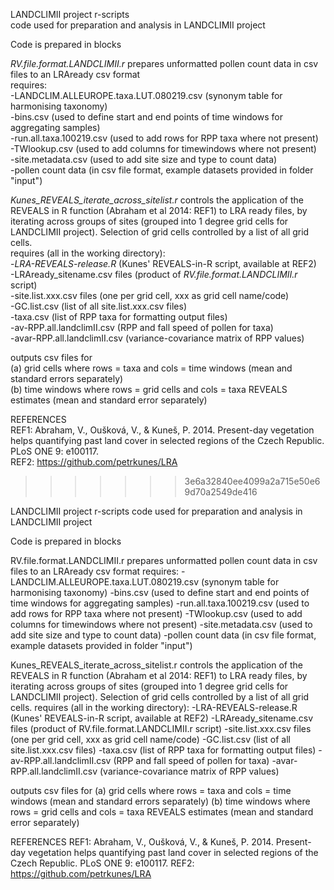 LANDCLIMII project r-scripts  
code used for preparation and analysis in LANDCLIMII project  
  
Code is prepared in blocks  
  
*RV.file.format.LANDCLIMII.r* prepares unformatted pollen count data in csv files to an LRAready csv format  
requires:  
-LANDCLIM.ALLEUROPE.taxa.LUT.080219.csv (synonym table for harmonising taxonomy)  
-bins.csv (used to define start and end points of time windows for aggregating samples)  
-run.all.taxa.100219.csv (used to add rows for RPP taxa where not present)  
-TWlookup.csv (used to add columns for timewindows where not present)  
-site.metadata.csv (used to add site size and type to count data)  
-pollen count data (in csv file format, example datasets provided in folder "input")  

*Kunes_REVEALS_iterate_across_sitelist.r* controls the application of the REVEALS in R function (Abraham et al 2014: REF1) to LRA ready files, by iterating across groups of sites (grouped into 1 degree grid cells for LANDCLIMII project). Selection of grid cells controlled by a list of all grid cells.  
requires (all in the working directory):  
-*LRA-REVEALS-release.R* (Kunes' REVEALS-in-R script, available at REF2)  
-LRAready_sitename.csv files (product of *RV.file.format.LANDCLIMII.r* script)  
-site.list.xxx.csv files (one per grid cell, xxx as grid cell name/code)  
-GC.list.csv (list of all site.list.xxx.csv files)  
-taxa.csv (list of RPP taxa for formatting output files)  
-av-RPP.all.landclimII.csv (RPP and fall speed of pollen for taxa)  
-avar-RPP.all.landclimII.csv (variance-covariance matrix of RPP values)  
  
outputs csv files for  
(a) grid cells where rows = taxa and cols = time windows (mean and standard errors separately)  
(b) time windows where rows = grid cells and cols = taxa REVEALS estimates (mean and standard error separately)  

REFERENCES  
REF1: Abraham, V., Oušková, V., & Kuneš, P. 2014. Present-day vegetation helps quantifying past land cover in selected regions of the Czech Republic. PLoS ONE 9: e100117.  
REF2: https://github.com/petrkunes/LRA  
>>>>>>> 3e6a32840ee4099a2a715e50e69d70a2549de416


LANDCLIMII project r-scripts
code used for preparation and analysis in LANDCLIMII project

Code is prepared in blocks

RV.file.format.LANDCLIMII.r prepares unformatted pollen count data in csv files to an LRAready csv format
requires:
-LANDCLIM.ALLEUROPE.taxa.LUT.080219.csv (synonym table for harmonising taxonomy)
-bins.csv (used to define start and end points of time windows for aggregating samples)
-run.all.taxa.100219.csv (used to add rows for RPP taxa where not present)
-TWlookup.csv (used to add columns for timewindows where not present)
-site.metadata.csv (used to add site size and type to count data)
-pollen count data (in csv file format, example datasets provided in folder "input")

Kunes_REVEALS_iterate_across_sitelist.r controls the application of the REVEALS in R function (Abraham et al 2014: REF1) to LRA ready files, by iterating across groups of sites (grouped into 1 degree grid cells for LANDCLIMII project). Selection of grid cells controlled by a list of all grid cells.
requires (all in the working directory):
-LRA-REVEALS-release.R (Kunes' REVEALS-in-R script, available at REF2)
-LRAready_sitename.csv files (product of RV.file.format.LANDCLIMII.r script)
-site.list.xxx.csv files (one per grid cell, xxx as grid cell name/code)
-GC.list.csv (list of all site.list.xxx.csv files)
-taxa.csv (list of RPP taxa for formatting output files)
-av-RPP.all.landclimII.csv (RPP and fall speed of pollen for taxa)
-avar-RPP.all.landclimII.csv (variance-covariance matrix of RPP values)

outputs csv files for
(a) grid cells where rows = taxa and cols = time windows (mean and standard errors separately)
(b) time windows where rows = grid cells and cols = taxa REVEALS estimates (mean and standard error separately)

REFERENCES
REF1: Abraham, V., Oušková, V., & Kuneš, P. 2014. Present-day vegetation helps quantifying past land cover in selected regions of the Czech Republic. PLoS ONE 9: e100117.
REF2: https://github.com/petrkunes/LRA
